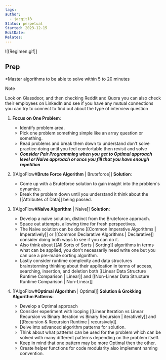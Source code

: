 ```yaml
---
tags: 
author:
  - jacgit18
Status: perpetual
Started: 2023-12-15
EditDate: 
Relates:
---
```

![[Regimen.gif]]
## Prep  
*Master algorithms to be able to solve within 5 to 20 minutes  
>[!note] 
>Look on Glassdoor, and then checking Reddit and Quora you can also check their employees on LinkedIn and see if you have any mutual connections you can try to connect to find out about the type of interview question

1. **Focus on One Problem**: 
	- Identify problem area.
	- Pick one problem something simple like an array question or something.
	- Read problems and break them down to understand don't solve practice doing until you feel comfortable then revisit and solve 
	- ***Consider Pair Programming when you get to Optimal approach level or Naive approach or once you fill that you have enough repetition***
  
2. [[AlgoFlow#**Brute Force Algorithm** | Bruteforce]] **Solution**:  
	- Come up with a Bruteforce solution to gain insight into the problem's dynamics.  
	- Break the problem down until you understand it think about the [[Attributes of Data]] being passed.  
  
3. [[AlgoFlow#**Naïve Algorithm** | Naive]] **Solution**:  
	- Develop a naive solution, distinct from the Bruteforce approach.  
	- Space out attempts, allowing time for fresh perspectives.
	- The Naive solution can be done [[Common Imperative Algorithms | Imperatively]] or [[Common Declarative Algorithms | Declarative]] consider doing both ways to see if you can do it.
	- Also think about [[All Sorts of Sorts | Sorting]] algorithms in terms what can be applied, you don't necessarily need write one but you can use a pre-made sorting algorithm.
	- Lastly consider runtime complexity and data structures brainstorming thinking about their application in terms of access, searching, insertion, and deletion both [[Linear Data Structure Runtime Comparison | Linear]] and [[Non-Linear Data Structure Runtime Comparison | Non-Linear]]

  
4. [[AlgoFlow#**Optimal Algorithm** | Optimal]] **Solution & Grokking Algorithm Patterns**:
	- Develop a Optimal approach
	- Consider experiment with looping [[Linear Iteration vs Linear Recursion  vs Binary Iteration vs Binary Recursion | iteratively]] and [[Recursion & Recursion Runtime | recursively]].  
	- Delve into advanced algorithm patterns for solution. 
	- Think about what patterns can be used for the problem which can be solved with many different patterns depending on the problem itself.
	- Keep in mind that one pattern may be more Optimal then the other.
	- Create helper functions for code modularity also implement naming convention. 


